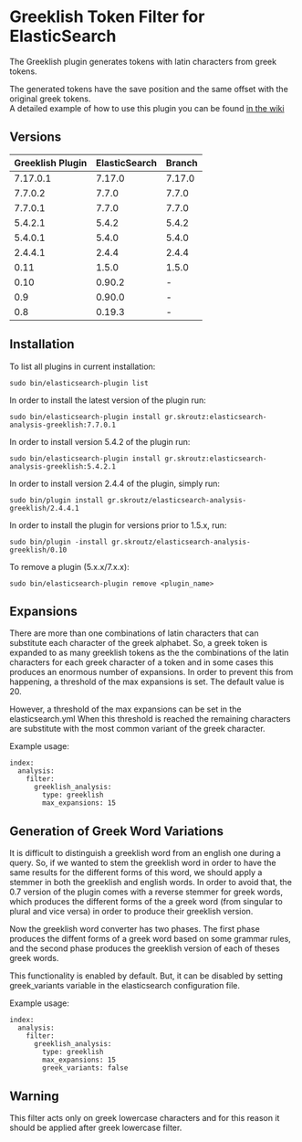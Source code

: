 Greeklish Token Filter for ElasticSearch
========================================

The Greeklish plugin generates tokens with latin characters from greek tokens.

The generated tokens have the save position and the same offset with the
original greek tokens.  
A detailed example of how to use this plugin you can be found
 [in the wiki](https://github.com/skroutz/elasticsearch-analysis-greeklish/wiki/A-full-example-of-a-greeklish-text-pipeline)

Versions
------------

Greeklish Plugin | ElasticSearch | Branch |
-----------------|---------------|--------|
7.17.0.1         | 7.17.0        | 7.17.0 |
7.7.0.2          | 7.7.0         | 7.7.0  |
7.7.0.1          | 7.7.0         | 7.7.0  |
5.4.2.1          | 5.4.2         | 5.4.2  |
5.4.0.1          | 5.4.0         | 5.4.0  |
2.4.4.1          | 2.4.4         | 2.4.4  |
0.11             | 1.5.0         | 1.5.0  |
0.10             | 0.90.2 	     | -      |
0.9              | 0.90.0	     | -      |
0.8              | 0.19.3	     | -      |

Installation
-------------

To list all plugins in current installation:

    sudo bin/elasticsearch-plugin list

In order to install the latest version of the plugin run:

    sudo bin/elasticsearch-plugin install gr.skroutz:elasticsearch-analysis-greeklish:7.7.0.1

In order to install version 5.4.2 of the plugin run:

    sudo bin/elasticsearch-plugin install gr.skroutz:elasticsearch-analysis-greeklish:5.4.2.1

In order to install version 2.4.4 of the plugin, simply run:

    sudo bin/plugin install gr.skroutz/elasticsearch-analysis-greeklish/2.4.4.1

In order to install the plugin for versions prior to 1.5.x, run:

    sudo bin/plugin -install gr.skroutz/elasticsearch-analysis-greeklish/0.10

To remove a plugin (5.x.x/7.x.x):

    sudo bin/elasticsearch-plugin remove <plugin_name>

Expansions
----------

There are more than one combinations of latin characters that can substitute
each character of the greek alphabet. So, a greek token is expanded to as many
greeklish tokens as the the combinations of the latin characters for each
greek character of a token and in some cases this produces an enormous number
of expansions. In order to prevent this from happening, a threshold of the max
expansions is set.  The default value is 20.

However, a threshold of the max expansions can be set in the elasticsearch.yml
When this threshold is reached the remaining characters are substitute with
the most common variant of the greek character.

Example usage:

	index:
	  analysis:
	    filter:
	      greeklish_analysis:
	        type: greeklish
	        max_expansions: 15

Generation of Greek Word Variations
-----------------------------------

It is difficult to distinguish a greeklish word from an english one during a
query. So, if we wanted to stem the greeklish word in order to have the same
results for the different forms of this word, we should apply a stemmer in
both the greeklish and english words. In order to avoid that, the 0.7 version
of the plugin comes with a reverse stemmer for greek words, which produces the
different forms of the a greek word (from singular to plural and vice versa)
in order to produce their greeklish version.

Now the greeklish word converter has two phases. The first phase produces the
diffent forms of a greek word based on some grammar rules, and the second
phase produces the greeklish version of each of theses greek words.

This functionality is enabled by default. But, it can be disabled by setting
greek\_variants variable in the elasticsearch configuration file.

Example usage:

	index:
	  analysis:
	    filter:
	      greeklish_analysis:
	        type: greeklish
	        max_expansions: 15
	        greek_variants: false

Warning
-------

This filter acts only on greek lowercase characters and for this reason it
should be applied after greek lowercase filter.
